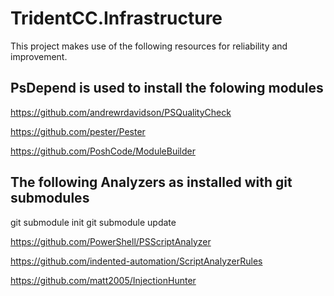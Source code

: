 # TridentCC.Infrastructure

This project makes use of the following resources for reliability and improvement.

## PsDepend is used to install the folowing modules

https://github.com/andrewrdavidson/PSQualityCheck

https://github.com/pester/Pester

https://github.com/PoshCode/ModuleBuilder

## The following Analyzers as installed with git submodules

git submodule init
git submodule update

https://github.com/PowerShell/PSScriptAnalyzer

https://github.com/indented-automation/ScriptAnalyzerRules

https://github.com/matt2005/InjectionHunter